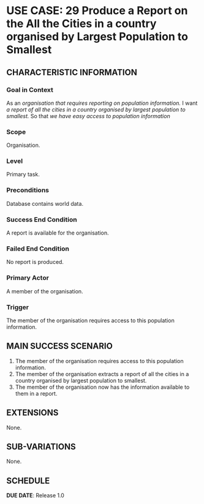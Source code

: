 # USE CASE: 29 Produce a Report on the All the Cities in a country organised by Largest Population to Smallest

## CHARACTERISTIC INFORMATION

### Goal in Context

As an *organisation that requires reporting on population information.* I want *a report of all the cities in a country organised by largest population to smallest.* So that *we have easy access to population information*

### Scope

Organisation.

### Level

Primary task.

### Preconditions

Database contains world data.

### Success End Condition

A report is available for the organisation.

### Failed End Condition

No report is produced.

### Primary Actor

A member of the organisation.

### Trigger

The member of the organisation requires access to this population information.

## MAIN SUCCESS SCENARIO

1. The member of the organisation requires access to this population information.
2. The member of the organisation extracts a report of all the cities in a country organised by largest population to smallest.
3. The member of the organisation now has the information available to them in a report.

## EXTENSIONS

None.

## SUB-VARIATIONS

None.

## SCHEDULE

**DUE DATE**: Release 1.0